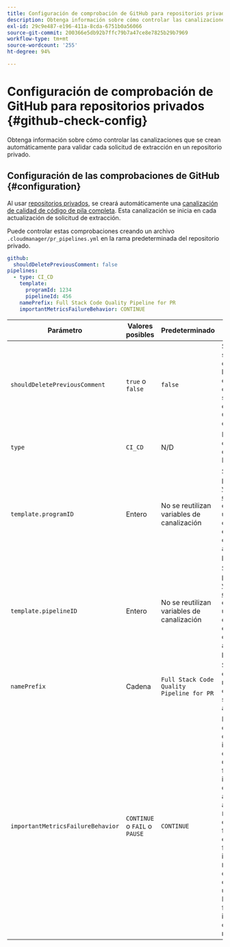 ```yaml
---
title: Configuración de comprobación de GitHub para repositorios privados
description: Obtenga información sobre cómo controlar las canalizaciones que se crean automáticamente para validar cada solicitud de extracción en un repositorio privado.
exl-id: 29c9e487-e196-411a-8cda-6751b0a56066
source-git-commit: 200366e5db92b7ffc79b7a47ce8e7825b29b7969
workflow-type: tm+mt
source-wordcount: '255'
ht-degree: 94%

---
```


# Configuración de comprobación de GitHub para repositorios privados {#github-check-config}

Obtenga información sobre cómo controlar las canalizaciones que se crean automáticamente para validar cada solicitud de extracción en un repositorio privado.

## Configuración de las comprobaciones de GitHub {#configuration}

Al usar [repositorios privados](private-repositories.md#using), se creará automáticamente una [canalización de calidad de código de pila completa](/help/overview/ci-cd-pipelines.md). Esta canalización se inicia en cada actualización de solicitud de extracción.

Puede controlar estas comprobaciones creando un archivo `.cloudmanager/pr_pipelines.yml` en la rama predeterminada del repositorio privado.

```yaml
github:
  shouldDeletePreviousComment: false
pipelines:
  - type: CI_CD
    template:
      programId: 1234
      pipelineId: 456
    namePrefix: Full Stack Code Quality Pipeline for PR 
    importantMetricsFailureBehavior: CONTINUE
```

| Parámetro | Valores posibles | Predeterminado | Descripción |
|---|---|---|---|
| `shouldDeletePreviousComment` | `true` o `false` | `false` | Si se conserva solo el último comentario con los resultados del análisis de código de esta solicitud de extracción de GitHub o si se conserva todo |
| `type` | `CI_CD` | N/D | Define el comportamiento de una CI/CD Pipeline |
| `template.programID` | Entero | No se reutilizan variables de canalización | Se puede usar para reutilizar las [variables de canalización](/help/getting-started/build-environment.md#pipeline-variables) establecidas en una de las canalizaciones existentes y creadas automáticamente por cada PR. |
| `template.pipelineID` | Entero | No se reutilizan variables de canalización | Se puede usar para reutilizar las [variables de canalización](/help/getting-started/build-environment.md#pipeline-variables) establecidas en una de las canalizaciones existentes y creadas automáticamente por cada PR. |
| `namePrefix` | Cadena | `Full Stack Code Quality Pipeline for PR` | Se utiliza para establecer el nombre de la canalización que se crea automáticamente |
| `importantMetricsFailureBehavior` | `CONTINUE` o `FAIL` o `PAUSE` | `CONTINUE` | Establece el comportamiento de las métricas importantes de la canalización<br>`CONTINUE` = Si falla una métrica importante, la canalización avanzará automáticamente<br>`FAIL` = La canalización finalizará con el estado ERROR si falla una métrica importante<br>`PAUSE` = El paso de análisis de código recibirá un estado de ESPERA cuando falle una métrica importante y se deberá reanudar manualmente |
